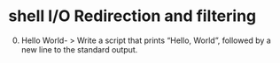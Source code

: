 # shell I/O Redirection and filtering 
0. Hello World- > Write a script that prints “Hello, World”, followed by a new line to the standard output.
